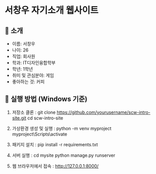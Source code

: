 # 서창우 자기소개 웹사이트

## 👤 소개
- 이름: 서창우
- 나이: 26
- 직업: 회사원
- 학과: IT디자인융합학부
- 학년: 1학년
- 취미 및 관심분야: 게임
- 좋아하는 것: 커피

## 🚀 실행 방법 (Windows 기준)

1. 저장소 클론 :
git clone https://github.com/yourusername/scw-intro-site.git
cd scw-intro-site

2. 가상환경 생성 및 실행 :
python -m venv myproject
myproject\Scripts\activate

3. 패키지 설치 :
pip install -r requirements.txt

4. 서버 실행 :
cd mysite
python manage.py runserver

5. 웹 브라우저에서 접속 :
http://127.0.0.1:8000/
